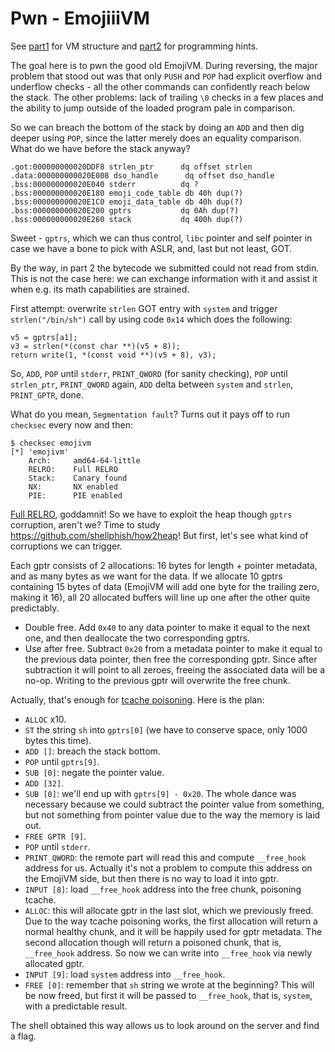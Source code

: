 # Pwn - EmojiiiVM

See [part1](
https://github.com/mephi42/ctf/tree/master/2019.10.12-HITCON_CTF_2019/reverse-EmojiVM
) for VM structure and [part2](
https://github.com/mephi42/ctf/tree/master/2019.10.12-HITCON_CTF_2019/misc-EmojiiVM
) for programming hints.

The goal here is to pwn the good old EmojiVM. During reversing, the major
problem that stood out was that only `PUSH` and `POP` had explicit overflow and
underflow checks - all the other commands can confidently reach below the stack.
The other problems: lack of trailing `\0` checks in a few places and the ability
to jump outside of the loaded program pale in comparison.

So we can breach the bottom of the stack by doing an `ADD` and then dig deeper
using `POP`, since the latter merely does an equality comparison. What do we
have before the stack anyway?

```
.got:000000000020DDF8 strlen_ptr      dq offset strlen
.data:000000000020E008 dso_handle      dq offset dso_handle
.bss:000000000020E040 stderr          dq ?
.bss:000000000020E180 emoji_code_table db 40h dup(?)
.bss:000000000020E1C0 emoji_data_table db 40h dup(?)
.bss:000000000020E200 gptrs           dq 0Ah dup(?)
.bss:000000000020E260 stack           dq 400h dup(?)
```

Sweet - `gptrs`, which we can thus control, `libc` pointer and self pointer in
case we have a bone to pick with ASLR, and, last but not least, GOT.

By the way, in part 2 the bytecode we submitted could not read from stdin. This
is not the case here: we can exchange information with it and assist it when
e.g. its math capabilities are strained.

First attempt: overwrite `strlen` GOT entry with `system` and trigger
`strlen("/bin/sh")` call by using code `0x14` which does the following:

```
v5 = gptrs[a1];
v3 = strlen(*(const char **)(v5 + 8));
return write(1, *(const void **)(v5 + 8), v3);
```

So, `ADD`, `POP` until `stderr`, `PRINT_QWORD` (for sanity checking), `POP`
until `strlen_ptr`, `PRINT_QWORD` again, `ADD` delta between `system` and
`strlen`, `PRINT_GPTR`, done.

What do you mean, `Segmentation fault`? Turns out it pays off to run `checksec`
every now and then:

```
$ checksec emojivm
[*] 'emojivm'
    Arch:     amd64-64-little
    RELRO:    Full RELRO
    Stack:    Canary found
    NX:       NX enabled
    PIE:      PIE enabled
``` 

[Full RELRO](
https://wiki.debian.org/Hardening#DEB_BUILD_HARDENING_BINDNOW_.28ld_-z_now.29
), goddamnit! So we have to exploit the heap though `gptrs` corruption, aren't
we? Time to study https://github.com/shellphish/how2heap! But first, let's see
what kind of corruptions we can trigger.

Each gptr consists of 2 allocations: 16 bytes for length + pointer metadata, and
as many bytes as we want for the data. If we allocate 10 gptrs containing 15
bytes of data (EmojiVM will add one byte for the trailing zero, making it 16),
all 20 allocated buffers will line up one after the other quite predictably.

* Double free. Add `0x40` to any data pointer to make it equal to the next one,
  and then deallocate the two corresponding gptrs.
* Use after free. Subtract `0x20` from a metadata pointer to make it equal to
  the previous data pointer, then free the corresponding gptr. Since after
  subtraction it will point to all zeroes, freeing the associated data will be
  a no-op. Writing to the previous gptr will overwrite the free chunk.

Actually, that's enough for [tcache poisoning](
https://github.com/shellphish/how2heap/blob/master/glibc_2.26/tcache_poisoning.c
). Here is the plan:

* `ALLOC` x10.
* `ST` the string `sh` into `gptrs[0]` (we have to conserve space, only 1000
  bytes this time).
* `ADD []`: breach the stack bottom.
* `POP` until `gptrs[9]`.
* `SUB [0]`: negate the pointer value.
* `ADD [32]`.
* `SUB [0]`: we'll end up with `gptrs[9] - 0x20`. The whole dance was necessary
  because we could subtract the pointer value from something, but not something
  from pointer value due to the way the memory is laid out.
* `FREE GPTR [9]`.
* `POP` until `stderr`.
* `PRINT_QWORD`: the remote part will read this and compute `__free_hook`
  address for us. Actually it's not a problem to compute this address on the
  EmojiVM side, but then there is no way to load it into gptr.
* `INPUT [8]`: load `__free_hook` address into the free chunk, poisoning tcache.
* `ALLOC`: this will allocate gptr in the last slot, which we previously freed.
  Due to the way tcache poisoning works, the first allocation will return a
  normal healthy chunk, and it will be happily used for gptr metadata. The
  second allocation though will return a poisoned chunk, that is, `__free_hook`
  address. So now we can write into `__free_hook` via newly allocated gptr.
* `INPUT [9]`: load `system` address into `__free_hook`.
* `FREE [0]`: remember that `sh` string we wrote at the beginning? This will be
  now freed, but first it will be passed to `__free_hook`, that is, `system`,
  with a predictable result.

The shell obtained this way allows us to look around on the server and find a
flag.
